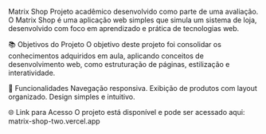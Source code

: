 
Matrix Shop
Projeto acadêmico desenvolvido como parte de uma avaliação. O Matrix Shop é uma aplicação web simples que simula um sistema de loja, desenvolvido com foco em aprendizado e prática de tecnologias web.

📚 Objetivos do Projeto
O objetivo deste projeto foi consolidar os conhecimentos adquiridos em aula, aplicando conceitos de desenvolvimento web, como estruturação de páginas, estilização e interatividade.

🚀 Funcionalidades
Navegação responsiva.
Exibição de produtos com layout organizado.
Design simples e intuitivo.

🌐 Link para Acesso
O projeto está disponível e pode ser acessado aqui:
matrix-shop-two.vercel.app
